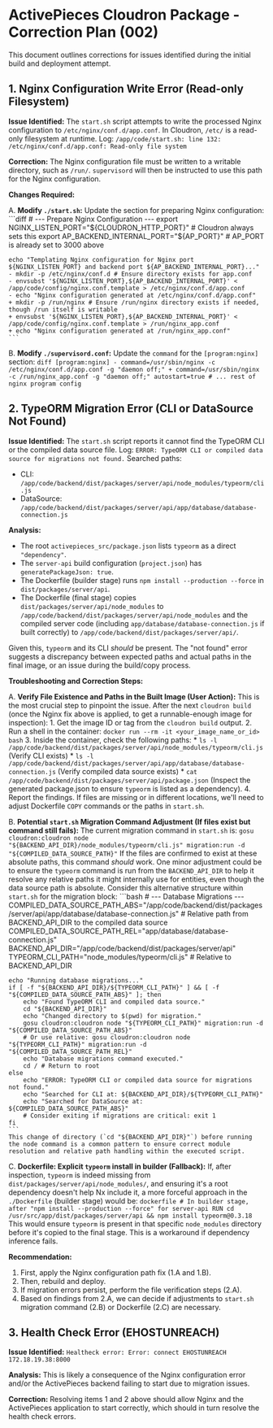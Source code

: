# ActivePieces Cloudron Package - Correction Plan (002)

This document outlines corrections for issues identified during the initial build and deployment attempt.

## 1. Nginx Configuration Write Error (Read-only Filesystem)

**Issue Identified:**
The `start.sh` script attempts to write the processed Nginx configuration to `/etc/nginx/conf.d/app.conf`. In Cloudron, `/etc/` is a read-only filesystem at runtime.
Log: `/app/code/start.sh: line 132: /etc/nginx/conf.d/app.conf: Read-only file system`

**Correction:**
The Nginx configuration file must be written to a writable directory, such as `/run/`. `supervisord` will then be instructed to use this path for the Nginx configuration.

**Changes Required:**

A.  **Modify `./start.sh`:**
    Update the section for preparing Nginx configuration:
    ```diff
    # --- Prepare Nginx Configuration ---
    export NGINX_LISTEN_PORT="${CLOUDRON_HTTP_PORT}" # Cloudron always sets this
    export AP_BACKEND_INTERNAL_PORT="${AP_PORT}" # AP_PORT is already set to 3000 above
    
    echo "Templating Nginx configuration for Nginx port ${NGINX_LISTEN_PORT} and backend port ${AP_BACKEND_INTERNAL_PORT}..."
    - mkdir -p /etc/nginx/conf.d # Ensure directory exists for app.conf
    - envsubst '${NGINX_LISTEN_PORT},${AP_BACKEND_INTERNAL_PORT}' < /app/code/config/nginx.conf.template > /etc/nginx/conf.d/app.conf
    - echo "Nginx configuration generated at /etc/nginx/conf.d/app.conf"
    + mkdir -p /run/nginx # Ensure /run/nginx directory exists if needed, though /run itself is writable
    + envsubst '${NGINX_LISTEN_PORT},${AP_BACKEND_INTERNAL_PORT}' < /app/code/config/nginx.conf.template > /run/nginx_app.conf
    + echo "Nginx configuration generated at /run/nginx_app.conf"
    ```

B.  **Modify `./supervisord.conf`:**
    Update the `command` for the `[program:nginx]` section:
    ```diff
    [program:nginx]
    - command=/usr/sbin/nginx -c /etc/nginx/conf.d/app.conf -g "daemon off;"
    + command=/usr/sbin/nginx -c /run/nginx_app.conf -g "daemon off;"
    autostart=true
    # ... rest of nginx program config
    ```

## 2. TypeORM Migration Error (CLI or DataSource Not Found)

**Issue Identified:**
The `start.sh` script reports it cannot find the TypeORM CLI or the compiled data source file.
Log: `ERROR: TypeORM CLI or compiled data source for migrations not found.`
Searched paths:
*   CLI: `/app/code/backend/dist/packages/server/api/node_modules/typeorm/cli.js`
*   DataSource: `/app/code/backend/dist/packages/server/api/app/database/database-connection.js`

**Analysis:**
*   The root `activepieces_src/package.json` lists `typeorm` as a direct `"dependency"`.
*   The `server-api` build configuration (`project.json`) has `generatePackageJson: true`.
*   The Dockerfile (builder stage) runs `npm install --production --force` in `dist/packages/server/api`.
*   The Dockerfile (final stage) copies `dist/packages/server/api/node_modules` to `/app/code/backend/dist/packages/server/api/node_modules` and the compiled server code (including `app/database/database-connection.js` if built correctly) to `/app/code/backend/dist/packages/server/api/`.

Given this, `typeorm` and its CLI *should* be present. The "not found" error suggests a discrepancy between expected paths and actual paths in the final image, or an issue during the build/copy process.

**Troubleshooting and Correction Steps:**

A.  **Verify File Existence and Paths in the Built Image (User Action):**
    This is the most crucial step to pinpoint the issue. After the next `cloudron build` (once the Nginx fix above is applied, to get a runnable-enough image for inspection):
    1.  Get the image ID or tag from the `cloudron build` output.
    2.  Run a shell in the container: `docker run --rm -it <your_image_name_or_id> bash`
    3.  Inside the container, check the following paths:
        *   `ls -l /app/code/backend/dist/packages/server/api/node_modules/typeorm/cli.js` (Verify CLI exists)
        *   `ls -l /app/code/backend/dist/packages/server/api/app/database/database-connection.js` (Verify compiled data source exists)
        *   `cat /app/code/backend/dist/packages/server/api/package.json` (Inspect the generated package.json to ensure `typeorm` is listed as a dependency).
    4.  Report the findings. If files are missing or in different locations, we'll need to adjust Dockerfile `COPY` commands or the paths in `start.sh`.

B.  **Potential `start.sh` Migration Command Adjustment (If files exist but command still fails):**
    The current migration command in `start.sh` is:
    `gosu cloudron:cloudron node "${BACKEND_API_DIR}/node_modules/typeorm/cli.js" migration:run -d "${COMPILED_DATA_SOURCE_PATH}"`
    If the files are confirmed to exist at these absolute paths, this command *should* work. One minor adjustment could be to ensure the `typeorm` command is run from the `BACKEND_API_DIR` to help it resolve any relative paths it might internally use for entities, even though the data source path is absolute.
    Consider this alternative structure within `start.sh` for the migration block:
    ```bash
    # --- Database Migrations ---
    COMPILED_DATA_SOURCE_PATH_ABS="/app/code/backend/dist/packages/server/api/app/database/database-connection.js"
    # Relative path from BACKEND_API_DIR to the compiled data source
    COMPILED_DATA_SOURCE_PATH_REL="app/database/database-connection.js" 
    BACKEND_API_DIR="/app/code/backend/dist/packages/server/api"
    TYPEORM_CLI_PATH="node_modules/typeorm/cli.js" # Relative to BACKEND_API_DIR

    echo "Running database migrations..."
    if [ -f "${BACKEND_API_DIR}/${TYPEORM_CLI_PATH}" ] && [ -f "${COMPILED_DATA_SOURCE_PATH_ABS}" ]; then
        echo "Found TypeORM CLI and compiled data source."
        cd "${BACKEND_API_DIR}"
        echo "Changed directory to $(pwd) for migration."
        gosu cloudron:cloudron node "${TYPEORM_CLI_PATH}" migration:run -d "${COMPILED_DATA_SOURCE_PATH_ABS}" 
        # Or use relative: gosu cloudron:cloudron node "${TYPEORM_CLI_PATH}" migration:run -d "${COMPILED_DATA_SOURCE_PATH_REL}"
        echo "Database migrations command executed."
        cd / # Return to root
    else
        echo "ERROR: TypeORM CLI or compiled data source for migrations not found."
        echo "Searched for CLI at: ${BACKEND_API_DIR}/${TYPEORM_CLI_PATH}"
        echo "Searched for DataSource at: ${COMPILED_DATA_SOURCE_PATH_ABS}"
        # Consider exiting if migrations are critical: exit 1
    fi
    ```
    This change of directory (`cd "${BACKEND_API_DIR}"`) before running the node command is a common pattern to ensure correct module resolution and relative path handling within the executed script.

C.  **Dockerfile: Explicit `typeorm` install in builder (Fallback):**
    If, after inspection, `typeorm` is indeed missing from `dist/packages/server/api/node_modules/`, and ensuring it's a root dependency doesn't help Nx include it, a more forceful approach in the `./Dockerfile` (builder stage) would be:
    ```dockerfile
    # In builder stage, after "npm install --production --force" for server-api
    RUN cd /usr/src/app/dist/packages/server/api && npm install typeorm@0.3.18
    ```
    This would ensure `typeorm` is present in that specific `node_modules` directory before it's copied to the final stage. This is a workaround if dependency inference fails.

**Recommendation:**
1.  First, apply the Nginx configuration path fix (1.A and 1.B).
2.  Then, rebuild and deploy.
3.  If migration errors persist, perform the file verification steps (2.A).
4.  Based on findings from 2.A, we can decide if adjustments to `start.sh` migration command (2.B) or Dockerfile (2.C) are necessary.

## 3. Health Check Error (EHOSTUNREACH)

**Issue Identified:**
`Healtheck error: Error: connect EHOSTUNREACH 172.18.19.38:8000`

**Analysis:**
This is likely a consequence of the Nginx configuration error and/or the ActivePieces backend failing to start due to migration issues.

**Correction:**
Resolving items 1 and 2 above should allow Nginx and the ActivePieces application to start correctly, which should in turn resolve the health check errors.

